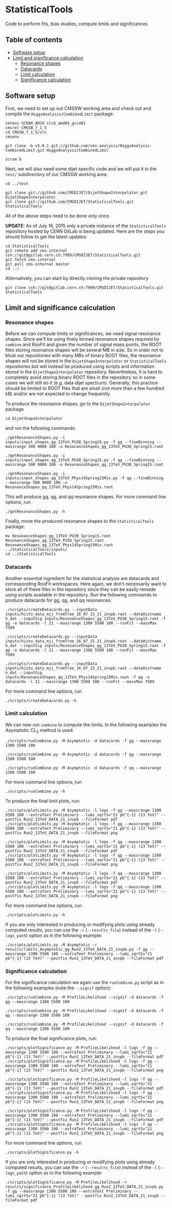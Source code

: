# StatisticalTools

Code to perform fits, bias studies, compute limits and significances

## Table of contents

* [Software setup](#software-setup)
* [Limit and significance calculation](#limit-and-significance-calculation)
   * [Resonance shapes](#resonance-shapes)
   * [Datacards](#datacards)
   * [Limit calculation](#limit-calculation)
   * [Significance calculation](#significance-calculation)


## Software setup

First, we need to set up out CMSSW working area and check out and compile the `HiggsAnalysis/CombinedLimit` package:

```
setenv SCRAM_ARCH slc6_amd64_gcc481
cmsrel CMSSW_7_1_5
cd CMSSW_7_1_5/src
cmsenv

git clone -b v5.0.1 git://github.com/cms-analysis/HiggsAnalysis-CombinedLimit.git HiggsAnalysis/CombinedLimit

scram b
```

Next, we will also need some dijet specific code and we will put it in the `test/` subdirectory of our CMSSW working area:

```
cd ../test

git clone git://github.com/CMSDIJET/DijetShapeInterpolator.git DijetShapeInterpolator
git clone git://github.com/CMSDIJET/StatisticalTools.git StatisticalTools
```

All of the above steps need to be done only once.

**UPDATE:** As of July 16, 2015 only a private instance of the `StatisticalTools` repository hosted by CERN GitLab is being updated. Here are the steps you should follow to get the latest updates:

```
cd StatisticalTools
git remote add cms-internal ssh://git@gitlab.cern.ch:7999/CMSDIJET/StatisticalTools.git
git fetch cms-internal
git pull cms-internal master
cd ../
```

Alternatively, you can start by directly cloning the private repository

```
git clone ssh://git@gitlab.cern.ch:7999/CMSDIJET/StatisticalTools.git StatisticalTools
```

## Limit and significance calculation

### Resonance shapes

Before we can compute limits or significances, we need signal resonance shapes. Since we'll be using finely binned resonance shapes required by `combine` and RooFit and given the number of signal mass points, the ROOT files storing resonance shapes will be several MB in size. So in order not to bloat our repositories with many MBs of binary ROOT files, the resonance shapes will not be stored in the `DijetShapeInterpolator` or `StatisticalTools` repositories but will instead be produced using scripts and information stored in the `DijetShapeInterpolator` repository. Nevertheless, it is hard to completely avoid storing binary ROOT files in the repository so in some cases we will still do it (e.g. data dijet spectrum). Generally, this practice should be limited to ROOT files that are small (not more than a few hundred kB) and/or are not expected to change frequently.

To produce the resonance shapes, go to the `DijetShapeInterpolator` package

```
cd DijetShapeInterpolator
```

and run the following commands:

```
./getResonanceShapes.py -i inputs/input_shapes_gg_13TeV_PU30_Spring15.py -f gg --fineBinning --massrange 500 9000 100 -o ResonanceShapes_gg_13TeV_PU30_Spring15.root

./getResonanceShapes.py -i inputs/input_shapes_qg_13TeV_PU30_Spring15.py -f qg --fineBinning --massrange 500 9000 100 -o ResonanceShapes_qg_13TeV_PU30_Spring15.root

./getResonanceShapes.py -i inputs/input_shapes_qq_13TeV_Phys14Spring15Mix.py -f qq --fineBinning --massrange 500 9000 100 -o ResonanceShapes_qq_13TeV_Phys14Spring15Mix.root
```

This will produce gg, qg, and qq resonance shapes. For more command line options, run

```
./getResonanceShapes.py -h
```

Finally, move the produced resonance shapes to the `StatisticalTools` package:

```
mv ResonanceShapes_gg_13TeV_PU30_Spring15.root ResonanceShapes_qg_13TeV_PU30_Spring15.root ResonanceShapes_qq_13TeV_Phys14Spring15Mix.root ../StatisticalTools/inputs/
cd ../StatisticalTools
```

### Datacards

Another essential ingredient for the statistical analysis are datacards and corresponding RooFit workspaces. Here again, we don't necessarily want to store all of these files in the repository since they can be easily remade using scripts available in the repository. Run the following commands to produce datacards for gg, qg, and qq resonances:

```
./scripts/createDatacards.py --inputData inputs/histo_data_mjj_fromTree_16_07_15_21_invpb.root --dataHistname h_dat --inputSig inputs/ResonanceShapes_gg_13TeV_PU30_Spring15.root -f gg -o datacards -l 21 --massrange 1300 5500 100 --runFit --massMax 7589

./scripts/createDatacards.py --inputData inputs/histo_data_mjj_fromTree_16_07_15_21_invpb.root --dataHistname h_dat --inputSig inputs/ResonanceShapes_qg_13TeV_PU30_Spring15.root -f qg -o datacards -l 21 --massrange 1300 5500 100 --runFit --massMax 7589

./scripts/createDatacards.py --inputData inputs/histo_data_mjj_fromTree_16_07_15_21_invpb.root --dataHistname h_dat --inputSig inputs/ResonanceShapes_qq_13TeV_Phys14Spring15Mix.root -f qq -o datacards -l 21 --massrange 1300 5500 100 --runFit --massMax 7589
```

For more command line options, run

```
./scripts/createDatacards.py -h
```

### Limit calculation

We can now run `combine` to compute the limits. In the following examples the Asymptotic CL<sub>S</sub> method is used:

```
./scripts/runCombine.py -M Asymptotic -d datacards -f gg --massrange 1300 5500 100

./scripts/runCombine.py -M Asymptotic -d datacards -f qg --massrange 1300 5500 100

./scripts/runCombine.py -M Asymptotic -d datacards -f qq --massrange 1300 5500 100
```

For more command line options, run

```
./scripts/runCombine.py -h
```

To produce the final limit plots, run:

```
./scripts/plotLimits.py -M Asymptotic -l logs -f gg --massrange 1300 5500 100 --extraText Preliminary --lumi_sqrtS="21 pb^{-1} (13 TeV)" --postfix Run2_13TeV_DATA_21_invpb --fileFormat pdf
./scripts/plotLimits.py -M Asymptotic -l logs -f gg --massrange 1300 5500 100 --extraText Preliminary --lumi_sqrtS="21 pb^{-1} (13 TeV)" --postfix Run2_13TeV_DATA_21_invpb --fileFormat png

./scripts/plotLimits.py -M Asymptotic -l logs -f qg --massrange 1300 5500 100 --extraText Preliminary --lumi_sqrtS="21 pb^{-1} (13 TeV)" --postfix Run2_13TeV_DATA_21_invpb --fileFormat pdf
./scripts/plotLimits.py -M Asymptotic -l logs -f qg --massrange 1300 5500 100 --extraText Preliminary --lumi_sqrtS="21 pb^{-1} (13 TeV)" --postfix Run2_13TeV_DATA_21_invpb --fileFormat png

./scripts/plotLimits.py -M Asymptotic -l logs -f qq --massrange 1300 5500 100 --extraText Preliminary --lumi_sqrtS="21 pb^{-1} (13 TeV)" --postfix Run2_13TeV_DATA_21_invpb --fileFormat pdf
./scripts/plotLimits.py -M Asymptotic -l logs -f qq --massrange 1300 5500 100 --extraText Preliminary --lumi_sqrtS="21 pb^{-1} (13 TeV)" --postfix Run2_13TeV_DATA_21_invpb --fileFormat png
```

For more command line options, run

```
./scripts/plotLimits.py -h
```

If you are only interested in producing or modifying plots using already computed results, you can use the `-r` (`--results_file`) instead of the `-l` (`--logs_path`) option as in the following example:

```
./scripts/plotLimits.py -M Asymptotic -r results/limits_Asymptotic_gg_Run2_13TeV_DATA_21_invpb.py -f gg --massrange 1300 5500 100 --extraText Preliminary --lumi_sqrtS="21 pb^{-1} (13 TeV)" --postfix Run2_13TeV_DATA_21_invpb --fileFormat pdf
```

### Significance calculation

For the significance calculation we again use the `runCombine.py` script as in the following examples (note the `--signif` option):

```
./scripts/runCombine.py -M ProfileLikelihood --signif -d datacards -f gg --massrange 1300 5500 100

./scripts/runCombine.py -M ProfileLikelihood --signif -d datacards -f qg --massrange 1300 5500 100

./scripts/runCombine.py -M ProfileLikelihood --signif -d datacards -f qq --massrange 1300 5500 100
```

To produce the final significance plots, run:

```
./scripts/plotSignificance.py -M ProfileLikelihood -l logs -f gg --massrange 1300 5500 100 --extraText Preliminary --lumi_sqrtS="21 pb^{-1} (13 TeV)" --postfix Run2_13TeV_DATA_21_invpb --fileFormat pdf
./scripts/plotSignificance.py -M ProfileLikelihood -l logs -f gg --massrange 1300 5500 100 --extraText Preliminary --lumi_sqrtS="21 pb^{-1} (13 TeV)" --postfix Run2_13TeV_DATA_21_invpb --fileFormat png

./scripts/plotSignificance.py -M ProfileLikelihood -l logs -f qg --massrange 1300 5500 100 --extraText Preliminary --lumi_sqrtS="21 pb^{-1} (13 TeV)" --postfix Run2_13TeV_DATA_21_invpb --fileFormat pdf
./scripts/plotSignificance.py -M ProfileLikelihood -l logs -f qg --massrange 1300 5500 100 --extraText Preliminary --lumi_sqrtS="21 pb^{-1} (13 TeV)" --postfix Run2_13TeV_DATA_21_invpb --fileFormat png

./scripts/plotSignificance.py -M ProfileLikelihood -l logs -f qq --massrange 1300 5500 100 --extraText Preliminary --lumi_sqrtS="21 pb^{-1} (13 TeV)" --postfix Run2_13TeV_DATA_21_invpb --fileFormat pdf
./scripts/plotSignificance.py -M ProfileLikelihood -l logs -f qq --massrange 1300 5500 100 --extraText Preliminary --lumi_sqrtS="21 pb^{-1} (13 TeV)" --postfix Run2_13TeV_DATA_21_invpb --fileFormat png
```

For more command line options, run

```
./scripts/plotSignificance.py -h
```

If you are only interested in producing or modifying plots using already computed results, you can use the `-r` (`--results_file`) instead of the `-l` (`--logs_path`) option as in the following example:

```
./scripts/plotSignificance.py -M ProfileLikelihood -r results/significance_ProfileLikelihood_gg_Run2_13TeV_DATA_21_invpb.py -f gg --massrange 1300 5500 100 --extraText Preliminary --lumi_sqrtS="21 pb^{-1} (13 TeV)" --postfix Run2_13TeV_DATA_21_invpb --fileFormat pdf
```
